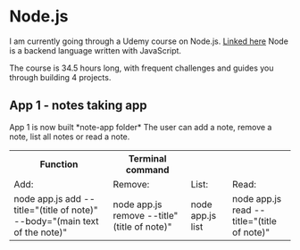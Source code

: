 <h1> Node.js </h1>

<p>I am currently going through a Udemy course on Node.js.
<a href="https://www.udemy.com/the-complete-nodejs-developer-course">Linked here</a>
Node is a backend language written with JavaScript.

The course is 34.5 hours long, with frequent challenges and guides you through building 4 projects. </p>

<h2> App 1 - notes taking app </h2>
<p>App 1 is now built *note-app folder*
The user can add a note, remove a note, list all notes or read a note.<p>

<table>
    <tr>
        <th>Function   </th>
        <th>Terminal command</th>
    </tr>
    <tr>
        <td>Add:</td>
        <td>Remove:</td>
        <td>List:</td>
        <td>Read:</td>
    </tr>
    <tr>
        <td>node app.js add --title="(title of note)" --body="(main text of the note)"</td>
        <td>node app.js remove --title"(title of note)"</td>
        <td>node app.js list</td>
        <td>node app.js read --title="(title of note)"</td>
    </tr>
</table>